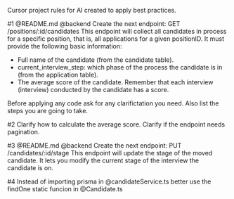 Cursor project rules for AI created to apply best practices.

#1
@README.md @backend
Create the next endpoint:
GET /positions/:id/candidates
This endpoint will collect all candidates in process for a specific position, that is, all applications for a given positionID. It must provide the following basic information:
- Full name of the candidate (from the candidate table).
- current_interview_step: which phase of the process the candidate is in (from the application table).
- The average score of the candidate. Remember that each interview (interview) conducted by the candidate has a score.

Before applying any code ask for any clarifictation you need.
Also list the steps you are going to take.

#2
Clarify how to calculate the average score.
Clarify if the endpoint needs pagination.

#3
@README.md @backend
Create the next endpoint:
PUT /candidates/:id/stage
This endpoint will update the stage of the moved candidate. It lets you modify the current stage of the interview the candidate is on.

#4
Instead of importing prisma in @candidateService.ts better use the findOne static funcion in @Candidate.ts 
